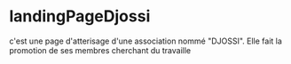 # landingPageDjossi
c'est une page d'atterisage d'une association nommé "DJOSSI". Elle fait la promotion de ses membres cherchant du travaille
